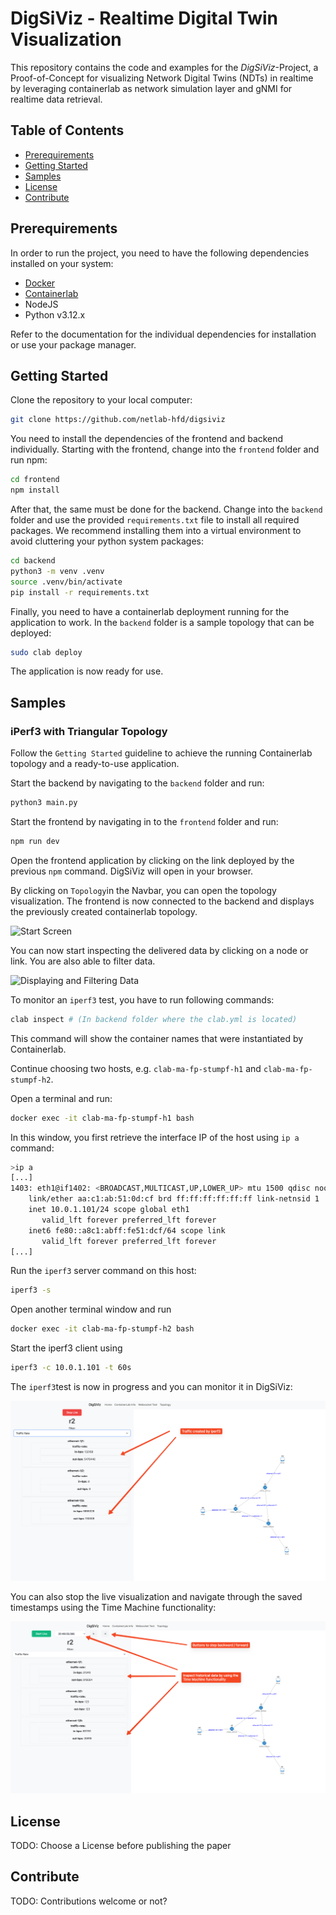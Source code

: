 # DigSiViz - Realtime Digital Twin Visualization
This repository contains the code and examples for the 
*DigSiViz*-Project, a Proof-of-Concept for visualizing Network Digital Twins (NDTs) 
in realtime by leveraging containerlab as network simulation 
layer and gNMI for realtime data retrieval.

## Table of Contents
- [Prerequirements](#Prerequirements)
- [Getting Started](#Getting-Started)
- [Samples](#Samples)
- [License](#License)
- [Contribute](#Contribute)

## Prerequirements
In order to run the project, you need to have 
the following dependencies installed on your system:

- [Docker](https://docs.docker.com/get-started/get-docker/)
- [Containerlab](https://containerlab.dev/install/)
- NodeJS
- Python v3.12.x

Refer to the documentation for the individual dependencies for installation 
or use your package manager.

## Getting Started
Clone the repository to your local computer:

```bash
git clone https://github.com/netlab-hfd/digsiviz
```

You need to install the dependencies of the frontend and backend individually.
Starting with the frontend, change into the 
`frontend` folder and run npm:

```bash
cd frontend
npm install
```

After that, the same must be done for the backend. Change into 
the `backend` folder and use the provided `requirements.txt` file to 
install all required packages. We recommend installing them into 
a virtual environment to avoid cluttering your python system packages:

```bash
cd backend
python3 -m venv .venv
source .venv/bin/activate
pip install -r requirements.txt
```

Finally, you need to have a containerlab deployment 
running for the application to work. In the `backend` folder 
is a sample topology that can be deployed:

```bash
sudo clab deploy
```

The application is now ready for use.

## Samples

### iPerf3 with Triangular Topology

Follow the `Getting Started` guideline to achieve the running Containerlab topology and a ready-to-use application.

Start the backend by navigating to the `backend` folder and run:

```bash
python3 main.py
```

Start the frontend by navigating in to the `frontend` folder and run:

```bash
npm run dev
````

Open the frontend application by clicking on the link deployed by the previous `npm` command.
DigSiViz will open in your browser.

By clicking on `Topology`in the Navbar, you can open the topology visualization.
The frontend is now connected to the backend and displays the previously created containerlab topology.

![Start Screen](/samples/1-iperf3/Sample1-TopologyScreen.png "Starting the topology visualization.")

You can now start inspecting the delivered data by clicking on a node or link. You are also able to filter data.

![Displaying and Filtering Data](/samples/1-iperf3/Sample1-DisplayingAndFilteringData.png "Displaying and filtering monitoring data.")

To monitor an `iperf3` test, you have to run following commands:

```bash
clab inspect # (In backend folder where the clab.yml is located)
```

This command will show the container names that were instantiated by Containerlab.

Continue choosing two hosts, e.g. `clab-ma-fp-stumpf-h1` and `clab-ma-fp-stumpf-h2`.

Open a terminal and run:

```bash
docker exec -it clab-ma-fp-stumpf-h1 bash
```

In this window, you first retrieve the interface IP of the host using `ip a` command:
```bash
>ip a
[...]
1403: eth1@if1402: <BROADCAST,MULTICAST,UP,LOWER_UP> mtu 1500 qdisc noqueue state UP group default 
    link/ether aa:c1:ab:51:0d:cf brd ff:ff:ff:ff:ff:ff link-netnsid 1
    inet 10.0.1.101/24 scope global eth1
       valid_lft forever preferred_lft forever
    inet6 fe80::a8c1:abff:fe51:dcf/64 scope link 
       valid_lft forever preferred_lft forever
[...]
```

Run the `iperf3` server command on this host:

```bash
iperf3 -s
````

Open another terminal window and run

```bash
docker exec -it clab-ma-fp-stumpf-h2 bash
```

Start the iperf3 client using
```bash
iperf3 -c 10.0.1.101 -t 60s
```

The `iperf3`test is now in progress and you can monitor it in DigSiViz:

![Visualizing Live Traffic](/samples/1-iperf3/Sample1-LiveTraffic.png "Inspecting live traffic.")

You can also stop the live visualization and navigate through the saved timestamps using the Time Machine functionality:

![Using Time Machine](/samples/1-iperf3/Sample1-TimeMachine.png "Inspecting historical traffic using Time Machine.")


## License
TODO: Choose a License before publishing the paper

## Contribute
TODO: Contributions welcome or not?
